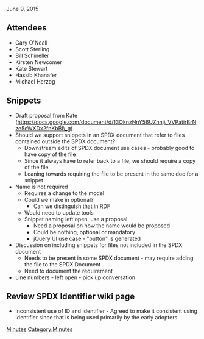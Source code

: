 June 9, 2015

## Attendees

  - Gary O'Neall
  - Scott Sterling
  - Bill Schineller
  - Kirsten Newcomer
  - Kate Stewart
  - Hassib Khanafer
  - Michael Herzog

## Snippets

  - Draft proposal from Kate
    (https://docs.google.com/document/d/13OknzNnY56UZhnj\_VVPatirBrNze5cWXDx2fnKbBI\_g)
  - Should we support snippets in an SPDX document that refer to files
    contained outside the SPDX document?
      - Downstream edits of SPDX document use cases - probably good to
        have copy of the file
      - Since it always have to refer back to a file, we should require
        a copy of the file
      - Leaning towards requiring the file to be present in the same doc
        for a snippet
  - Name is not required
      - Requires a change to the model
      - Could we make in optional?
          - Can we distinguish that in RDF
      - Would need to update tools
      - Snippet naming left open, use a proposal
          - Need a proposal on how the name would be proposed
          - Could be nothing, optional or mandatory
          - jQuery UI use case - "button" is generated
  - Discussion on including snippets for files not included in the SPDX
    document
      - Needs to be present in some SPDX document - may require adding
        the file to the SPDX Document
      - Need to document the requirement
  - Line numbers - left open - pick up conversation

## Review SPDX Identifier wiki page

  - Inconsistent use of ID and Identifier - Agreed to make it consistent
    using Identifier since that is being used primarily by the early
    adopters.

[Minutes](Category:Technical "wikilink")
[Category:Minutes](Category:Minutes "wikilink")
